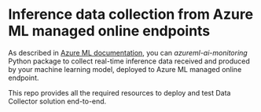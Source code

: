 # Inference data collection from Azure ML managed online endpoints

As described in [Azure ML documentation](https://learn.microsoft.com/en-us/azure/machine-learning/how-to-collect-production-data), you can _azureml-ai-monitoring_ Python package to collect real-time inference data received and produced by your machine learning model, deployed to Azure ML managed online endpoint.

This repo provides all the required resources to deploy and test Data Collector solution end-to-end.


